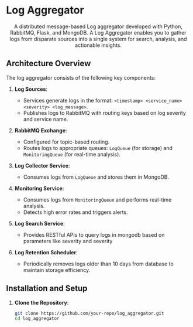 # Log Aggregator

<p align="center">
A distributed message-based Log aggregator developed with Python, RabbitMQ, Flask, and MongoDB.  
A Log Aggregator enables you to gather logs from disparate sources into a single system for search, analysis, and actionable insights.
</p>

## Architecture Overview

The log aggregator consists of the following key components:

1. **Log Sources**: 
   - Services generate logs in the format: `<timestamp> <service_name> <severity> <log_message>`.
   - Publishes logs to RabbitMQ with routing keys based on log severity and service name.

2. **RabbitMQ Exchange**:
   - Configured for topic-based routing.
   - Routes logs to appropriate queues: `LogQueue` (for storage) and `MonitoringQueue` (for real-time analysis).

3. **Log Collector Service**:
   - Consumes logs from `LogQueue` and stores them in MongoDB.

4. **Monitoring Service**:
   - Consumes logs from `MonitoringQueue` and performs real-time analysis.
   - Detects high error rates and triggers alerts.

5. **Log Search Service**:
   - Provides  RESTful APIs to query logs in mongodb based on parameters like severity and severity

6. **Log Retention Scheduler**:
   - Periodically removes logs older than 10 days from database to maintain storage efficiency.


## Installation and Setup

1. **Clone the Repository**:
   ```bash
   git clone https://github.com/your-repo/log_aggregator.git
   cd log_aggregator
